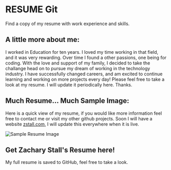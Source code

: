 # RESUME Git

Find a copy of my resume with work experience and skills.

## A little more about me:

I worked in Education for ten years. I loved my time working in that field, and it was very rewarding. Over time I found a other passions, one being for coding. With the love and support of my family, I decided to take the challange head on to pursue my dream of working in the technology industry. I have successfully changed careers, and am excited to continue learning and working on more projects every day! Please feel free to take a look at my resume. I will update it periodically here. Thanks.

## Much Resume... Much Sample Image:
Here is a quick view of my resume, if you would like more information feel free to contact me or visit my other github projects. Soon I will have a website [zstall.com](https://zstal.com), I will update this everywhere when it is live.

![Sample Resume Image](https://i.imgur.com/lPjkkWq.png)

## Get Zachary Stall's Resume here!

My full resume is saved to GitHub, feel free to take a look.
